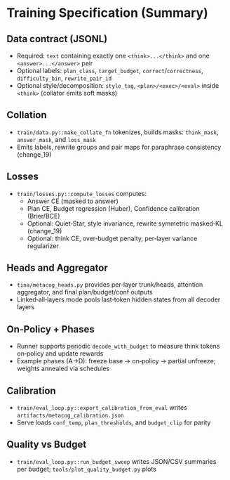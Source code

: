 Training Specification (Summary)
================================

Data contract (JSONL)
---------------------
- Required: `text` containing exactly one `<think>...</think>` and one `<answer>...</answer>` pair
- Optional labels: `plan_class`, `target_budget`, `correct`/`correctness`, `difficulty_bin`, `rewrite_pair_id`
- Optional style/decomposition: `style_tag`, `<plan>/<exec>/<eval>` inside `<think>` (collator emits soft masks)

Collation
---------
- `train/data.py::make_collate_fn` tokenizes, builds masks: `think_mask`, `answer_mask`, and `loss_mask`
- Emits labels, rewrite groups and pair maps for paraphrase consistency (change_19)

Losses
------
- `train/losses.py::compute_losses` computes:
  - Answer CE (masked to answer)
  - Plan CE, Budget regression (Huber), Confidence calibration (Brier/BCE)
  - Optional: Quiet‑Star, style invariance, rewrite symmetric masked‑KL (change_19)
  - Optional: think CE, over‑budget penalty, per‑layer variance regularizer

Heads and Aggregator
--------------------
- `tina/metacog_heads.py` provides per‑layer trunk/heads, attention aggregator, and final plan/budget/conf outputs
- Linked‑all‑layers mode pools last‑token hidden states from all decoder layers

On‑Policy + Phases
------------------
- Runner supports periodic `decode_with_budget` to measure think tokens on‑policy and update rewards
- Example phases (A→D): freeze base → on‑policy → partial unfreeze; weights annealed via schedules

Calibration
-----------
- `train/eval_loop.py::export_calibration_from_eval` writes `artifacts/metacog_calibration.json`
- Serve loads `conf_temp`, `plan_thresholds`, and `budget_clip` for parity

Quality vs Budget
-----------------
- `train/eval_loop.py::run_budget_sweep` writes JSON/CSV summaries per budget; `tools/plot_quality_budget.py` plots

